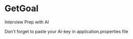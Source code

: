 # GetGoal
Interview Prep with AI

Don't forget to paste your Ai-key in application.properties file

